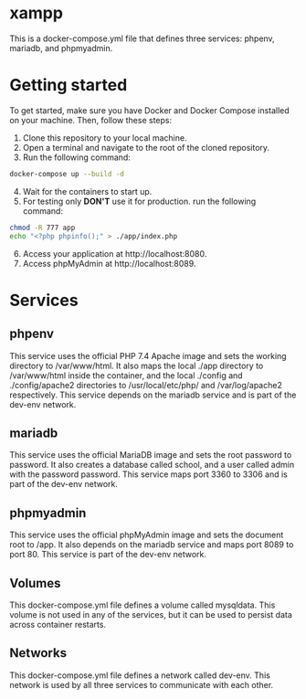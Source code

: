 # xampp
This is a docker-compose.yml file that defines three services: phpenv, mariadb, and phpmyadmin.

# Getting started

To get started, make sure you have Docker and Docker Compose installed on your machine. Then, follow these steps:

1. Clone this repository to your local machine.
2. Open a terminal and navigate to the root of the cloned repository.
3. Run the following command:
```bash
docker-compose up --build -d
```

4. Wait for the containers to start up.
5. For testing only **DON'T** use it for production. 
run the following command:
```bash
chmod -R 777 app 
echo "<?php phpinfo();" > ./app/index.php
```

6. Access your application at http://localhost:8080.
7. Access phpMyAdmin at http://localhost:8089.

# Services
## phpenv

This service uses the official PHP 7.4 Apache image and sets the working directory to /var/www/html. 
It also maps the local ./app directory to /var/www/html inside the container, and the local ./config and ./config/apache2 directories to /usr/local/etc/php/ and /var/log/apache2 respectively. 
This service depends on the mariadb service and is part of the dev-env network.
## mariadb

This service uses the official MariaDB image and sets the root password to password. 
It also creates a database called school, and a user called admin with the password password. 
This service maps port 3360 to 3306 and is part of the dev-env network.
## phpmyadmin

This service uses the official phpMyAdmin image and sets the document root to /app. 
It also depends on the mariadb service and maps port 8089 to port 80. 
This service is part of the dev-env network.
## Volumes

This docker-compose.yml file defines a volume called mysqldata. 
This volume is not used in any of the services, but it can be used to persist data across container restarts.
## Networks

This docker-compose.yml file defines a network called dev-env. 
This network is used by all three services to communicate with each other.
